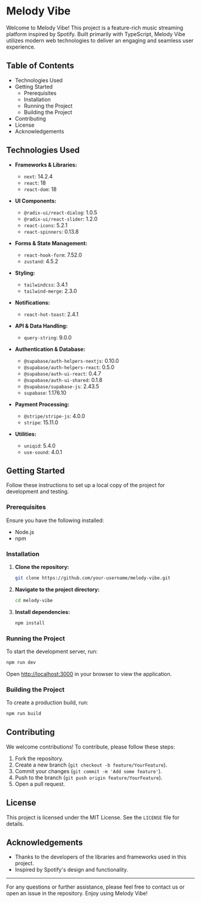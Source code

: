 # Melody Vibe

Welcome to Melody Vibe! This project is a feature-rich music streaming platform inspired by Spotify. Built primarily with TypeScript, Melody Vibe utilizes modern web technologies to deliver an engaging and seamless user experience.

## Table of Contents
- Technologies Used
- Getting Started
  - Prerequisites
  - Installation
  - Running the Project
  - Building the Project
- Contributing
- License
- Acknowledgements

## Technologies Used

- **Frameworks & Libraries:**
  - `next`: 14.2.4
  - `react`: 18
  - `react-dom`: 18

- **UI Components:**
  - `@radix-ui/react-dialog`: 1.0.5
  - `@radix-ui/react-slider`: 1.2.0
  - `react-icons`: 5.2.1
  - `react-spinners`: 0.13.8

- **Forms & State Management:**
  - `react-hook-form`: 7.52.0
  - `zustand`: 4.5.2

- **Styling:**
  - `tailwindcss`: 3.4.1
  - `tailwind-merge`: 2.3.0

- **Notifications:**
  - `react-hot-toast`: 2.4.1

- **API & Data Handling:**
  - `query-string`: 9.0.0

- **Authentication & Database:**
  - `@supabase/auth-helpers-nextjs`: 0.10.0
  - `@supabase/auth-helpers-react`: 0.5.0
  - `@supabase/auth-ui-react`: 0.4.7
  - `@supabase/auth-ui-shared`: 0.1.8
  - `@supabase/supabase-js`: 2.43.5
  - `supabase`: 1.176.10

- **Payment Processing:**
  - `@stripe/stripe-js`: 4.0.0
  - `stripe`: 15.11.0

- **Utilities:**
  - `uniqid`: 5.4.0
  - `use-sound`: 4.0.1

## Getting Started

Follow these instructions to set up a local copy of the project for development and testing.

### Prerequisites

Ensure you have the following installed:
- Node.js
- npm

### Installation

1. **Clone the repository:**
    ```sh
    git clone https://github.com/your-username/melody-vibe.git
    ```

2. **Navigate to the project directory:**
    ```sh
    cd melody-vibe
    ```

3. **Install dependencies:**
    ```sh
    npm install
    ```

### Running the Project

To start the development server, run:
```sh
npm run dev
```
Open [http://localhost:3000](http://localhost:3000) in your browser to view the application.

### Building the Project

To create a production build, run:
```sh
npm run build
```

## Contributing

We welcome contributions! To contribute, please follow these steps:
1. Fork the repository.
2. Create a new branch (`git checkout -b feature/YourFeature`).
3. Commit your changes (`git commit -m 'Add some feature'`).
4. Push to the branch (`git push origin feature/YourFeature`).
5. Open a pull request.

## License

This project is licensed under the MIT License. See the `LICENSE` file for details.

## Acknowledgements

- Thanks to the developers of the libraries and frameworks used in this project.
- Inspired by Spotify's design and functionality.

---

For any questions or further assistance, please feel free to contact us or open an issue in the repository. Enjoy using Melody Vibe!
